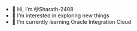 - 👋 Hi, I’m @Sharath-2408
- 👀 I’m interested in exploring new things
- 🌱 I’m currently learning Oracle Integration Cloud


<!---
Sharath-2408/Sharath-2408 is a ✨ special ✨ repository because its `README.md` (this file) appears on your GitHub profile.
You can click the Preview link to take a look at your changes.
--->
